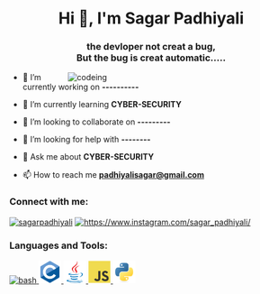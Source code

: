 <h1 align="center">Hi 👋, I'm Sagar Padhiyali</h1>
<h3 align="center">the devloper not creat a bug,</br> But the bug is creat automatic.....</h3>
<img align="right" alt="codeing" width="400" src="https://cdn.dribbble.com/users/1162077/screenshots/3848914/programmer.gif">

- 🔭 I’m currently working on **----------**

- 🌱 I’m currently learning **CYBER-SECURITY**

- 👯 I’m looking to collaborate on **---------**

- 🤝 I’m looking for help with **--------**

- 💬 Ask me about **CYBER-SECURITY**

- 📫 How to reach me **padhiyalisagar@gmail.com**

<h3 align="left">Connect with me:</h3>
<p align="left">
<a href="https://www.linkedin.com/in/sagar-padhiyali-aaa444232/" target="blank"><img align="center" src="https://raw.githubusercontent.com/rahuldkjain/github-profile-readme-generator/master/src/images/icons/Social/linked-in-alt.svg" alt="sagarpadhiyali" height="30" width="40" /></a>
<a href="https://instagram.com/sagar_padhiyali/" target="blank"><img align="center" src="https://raw.githubusercontent.com/rahuldkjain/github-profile-readme-generator/master/src/images/icons/Social/instagram.svg" alt="https://www.instagram.com/sagar_padhiyali/" height="30" width="40" /></a>
</p>

<h3 align="left">Languages and Tools:</h3>
<p align="left"> <a href="https://www.gnu.org/software/bash/" target="_blank" rel="noreferrer"> <img src="https://www.vectorlogo.zone/logos/gnu_bash/gnu_bash-icon.svg" alt="bash" width="40" height="40"/> </a> <a href="https://www.cprogramming.com/" target="_blank" rel="noreferrer"> <img src="https://raw.githubusercontent.com/devicons/devicon/master/icons/c/c-original.svg" alt="c" width="40" height="40"/> </a> <a href="https://www.java.com" target="_blank" rel="noreferrer"> <img src="https://raw.githubusercontent.com/devicons/devicon/master/icons/java/java-original.svg" alt="java" width="40" height="40"/> </a> <a href="https://developer.mozilla.org/en-US/docs/Web/JavaScript" target="_blank" rel="noreferrer"> <img src="https://raw.githubusercontent.com/devicons/devicon/master/icons/javascript/javascript-original.svg" alt="javascript" width="40" height="40"/> </a> <a href="https://www.python.org" target="_blank" rel="noreferrer"> <img src="https://raw.githubusercontent.com/devicons/devicon/master/icons/python/python-original.svg" alt="python" width="40" height="40"/> </a> </p>
